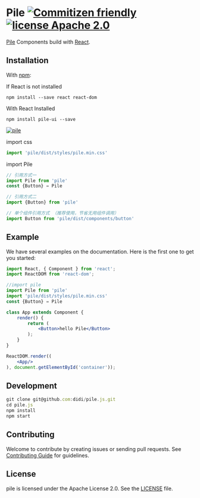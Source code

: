 # Pile [![Commitizen friendly](https://img.shields.io/badge/commitizen-friendly-brightgreen.svg)](http://commitizen.github.io/cz-cli/) [![license Apache 2.0](https://img.shields.io/badge/license-Apache--2.0-blue.svg)](https://www.npmjs.com/package/pile)

[Pile](https://www.npmjs.com/package/pile-ui) Components build with [React](http://facebook.github.io/react/).


## Installation

With [npm](http://npmjs.com/):

If React is not installed

```
npm install --save react react-dom
```

With React Installed

```
npm install pile-ui --save
```

[![pile](https://nodei.co/npm/pile-ui.png)](https://www.npmjs.com/package/pile-ui)


import css

```js
import 'pile/dist/styles/pile.min.css'
```

import Pile

```js
// 引用方式一
import Pile from 'pile'
const {Button} = Pile

// 引用方式二
import {Button} from 'pile'

// 单个组件引用方式 （推荐使用，节省无用组件调用）
import Button from 'pile/dist/components/button'
```




## Example

We have several examples on the documentation. Here is the first one to get you started:

```jsx
import React, { Component } from 'react';
import ReactDOM from 'react-dom';

//import pile
import Pile from 'pile'
import 'pile/dist/styles/pile.min.css'
const {Button} = Pile

class App extends Component {
    render() {
        return (
            <Button>hello Pile</Button>
        );
    }
}

ReactDOM.render((
    <App/>
), document.getElementById('container'));
```



## Development

```js
git clone git@github.com:didi/pile.js.git
cd pile.js
npm install
npm start
```


## Contributing

Welcome to contribute by creating issues or sending pull requests. See [Contributing Guide](.github/CONTRIBUTING.md) for guidelines.




## License

pile is licensed under the Apache License 2.0. See the [LICENSE](LICENSE) file.



